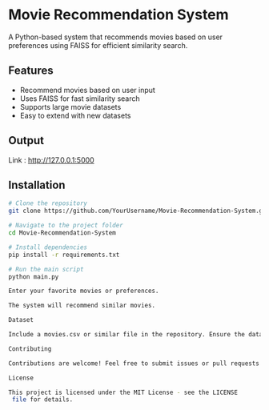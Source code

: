 # Movie Recommendation System

A Python-based system that recommends movies based on user preferences using FAISS for efficient similarity search.

## Features

- Recommend movies based on user input
- Uses FAISS for fast similarity search
- Supports large movie datasets
- Easy to extend with new datasets

## Output
Link : http://127.0.0.1:5000

## Installation

```bash
# Clone the repository
git clone https://github.com/YourUsername/Movie-Recommendation-System.git

# Navigate to the project folder
cd Movie-Recommendation-System

# Install dependencies
pip install -r requirements.txt

# Run the main script
python main.py

Enter your favorite movies or preferences.

The system will recommend similar movies.

Dataset

Include a movies.csv or similar file in the repository. Ensure the dataset contains movie titles, genres, and other relevant metadata.

Contributing

Contributions are welcome! Feel free to submit issues or pull requests.

License

This project is licensed under the MIT License - see the LICENSE
 file for details.
